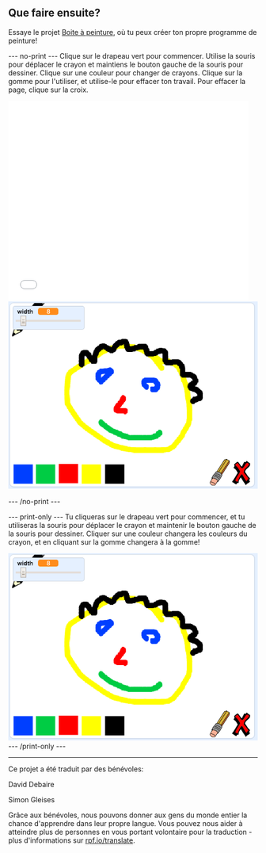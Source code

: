 ## Que faire ensuite?

Essaye le projet [Boite à peinture](https://projects.raspberrypi.org/fr-FR/projects/paint-box?utm_source=pathway&utm_medium=whatnext&utm_campaign=projects), où tu peux créer ton propre programme de peinture!

--- no-print --- Clique sur le drapeau vert pour commencer. Utilise la souris pour déplacer le crayon et maintiens le bouton gauche de la souris pour dessiner. Clique sur une couleur pour changer de crayons. Clique sur la gomme pour l'utiliser, et utilise-le pour effacer ton travail. Pour effacer la page, clique sur la croix.

<div class="scratch-preview">
  <iframe allowtransparency="true" width="485" height="402" src="//scratch.mit.edu/projects/embed/329444871/?autostart=false" frameborder="0" scrolling="no"></iframe>
  <img src="images/paint-box-showcase.png">
</div>

--- /no-print ---

--- print-only --- Tu cliqueras sur le drapeau vert pour commencer, et tu utiliseras la souris pour déplacer le crayon et maintenir le bouton gauche de la souris pour dessiner. Cliquer sur une couleur changera les couleurs du crayon, et en cliquant sur la gomme changera à la gomme!

![démonstration](images/paint-box-showcase.png) --- /print-only ---

***

Ce projet a été traduit par des bénévoles:

David Debaire

Simon Gleises

Grâce aux bénévoles, nous pouvons donner aux gens du monde entier la chance d'apprendre dans leur propre langue. Vous pouvez nous aider à atteindre plus de personnes en vous portant volontaire pour la traduction - plus d'informations sur [rpf.io/translate](https://rpf.io/translate).